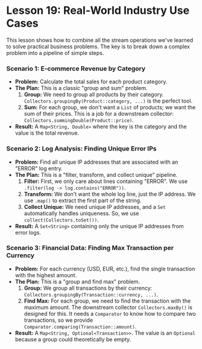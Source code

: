 # Lesson 19: Real-World Industry Use Cases

This lesson shows how to combine all the stream operations we've learned to solve practical business problems. The key is to break down a complex problem into a pipeline of simple steps.

### Scenario 1: E-commerce Revenue by Category

* **Problem:** Calculate the total sales for each product category.
* **The Plan:** This is a classic "group and sum" problem.
    1.  **Group:** We need to group all products by their category. `Collectors.groupingBy(Product::category, ...)` is the perfect tool.
    2.  **Sum:** For each group, we don't want a `List` of products; we want the sum of their prices. This is a job for a downstream collector: `Collectors.summingDouble(Product::price)`.
* **Result:** A `Map<String, Double>` where the key is the category and the value is the total revenue.

### Scenario 2: Log Analysis: Finding Unique Error IPs

* **Problem:** Find all unique IP addresses that are associated with an "ERROR" log entry.
* **The Plan:** This is a "filter, transform, and collect unique" pipeline.
    1.  **Filter:** First, we only care about lines containing "ERROR". We use `.filter(log -> log.contains("ERROR"))`.
    2.  **Transform:** We don't want the whole log line, just the IP address. We use `.map()` to extract the first part of the string.
    3.  **Collect Unique:** We need unique IP addresses, and a `Set` automatically handles uniqueness. So, we use `collect(Collectors.toSet())`.
* **Result:** A `Set<String>` containing only the unique IP addresses from error logs.

### Scenario 3: Financial Data: Finding Max Transaction per Currency

* **Problem:** For each currency (USD, EUR, etc.), find the single transaction with the highest amount.
* **The Plan:** This is a "group and find max" problem.
    1.  **Group:** We group all transactions by their currency: `Collectors.groupingBy(Transaction::currency, ...)`.
    2.  **Find Max:** For each group, we need to find the transaction with the maximum amount. The downstream collector `Collectors.maxBy()` is designed for this. It needs a `Comparator` to know how to compare two transactions, so we provide `Comparator.comparing(Transaction::amount)`.
* **Result:** A `Map<String, Optional<Transaction>>`. The value is an `Optional` because a group could theoretically be empty.